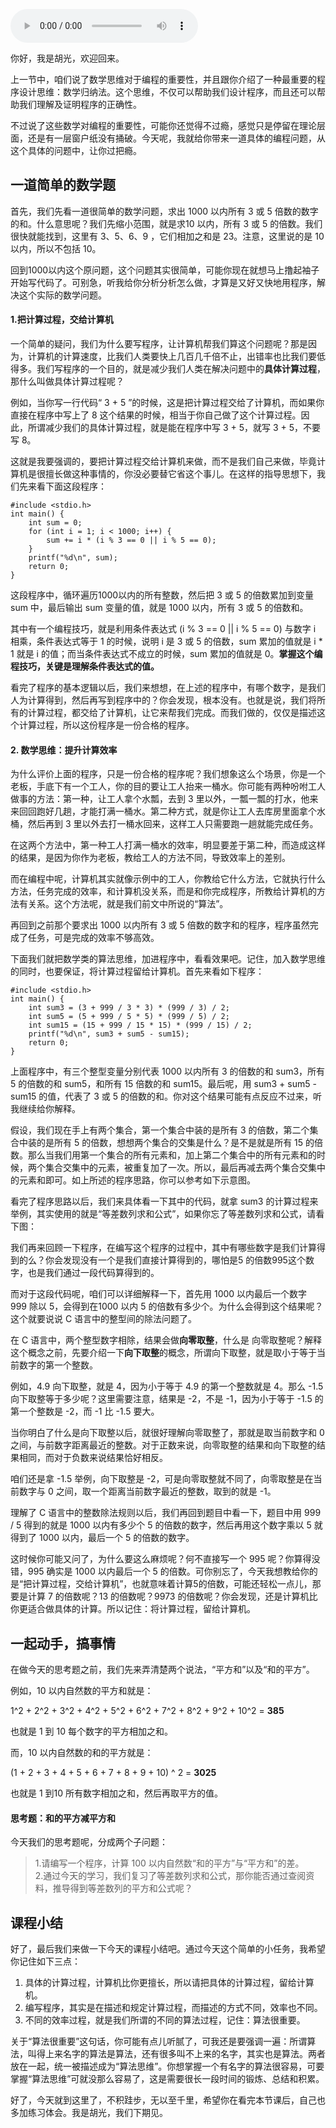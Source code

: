 <audio title="13 _ 程序设计原则：把计算过程交给计算机" src="https://static001.geekbang.org/resource/audio/d6/00/d64904c97ff6fd52433acc26f0121b00.mp3" controls="controls"></audio> 
<p>你好，我是胡光，欢迎回来。</p><p>上一节中，咱们说了数学思维对于编程的重要性，并且跟你介绍了一种最重要的程序设计思维：数学归纳法。这个思维，不仅可以帮助我们设计程序，而且还可以帮助我们理解及证明程序的正确性。</p><p>不过说了这些数学对编程的重要性，可能你还觉得不过瘾，感觉只是停留在理论层面，还是有一层窗户纸没有捅破。今天呢，我就给你带来一道具体的编程问题，从这个具体的问题中，让你过把瘾。</p><h2>一道简单的数学题</h2><p>首先，我们先看一道很简单的数学问题，求出 1000 以内所有 3 或 5 倍数的数字的和。什么意思呢？我们先缩小范围，就是求10 以内，所有 3 或 5 的倍数。我们很快就能找到，这里有 3、5、6、9 ，它们相加之和是 23。注意，这里说的是 10 以内，所以不包括 10。</p><p>回到1000以内这个原问题，这个问题其实很简单，可能你现在就想马上撸起袖子开始写代码了。可别急，听我给你分析分析怎么做，才算是又好又快地用程序，解决这个实际的数学问题。</p><h4>1.把计算过程，交给计算机</h4><p>一个简单的疑问，我们为什么要写程序，让计算机帮我们算这个问题呢？那是因为，计算机的计算速度，比我们人类要快上几百几千倍不止，出错率也比我们要低得多。我们写程序的一个目的，就是减少我们人类在解决问题中的<strong>具体计算过程</strong>，那什么叫做具体计算过程呢？</p><!-- [[[read_end]]] --><p>例如，当你写一行代码“ 3 + 5 ”的时候，这是把计算过程交给了计算机，而如果你直接在程序中写上了 8 这个结果的时候，相当于你自己做了这个计算过程。因此，所谓减少我们的具体计算过程，就是能在程序中写 3 + 5，就写 3 + 5，不要写 8。</p><p>这就是我要强调的，要把计算过程交给计算机来做，而不是我们自己来做，毕竟计算机是很擅长做这种事情的，你没必要替它省这个事儿。在这样的指导思想下，我们先来看下面这段程序：</p><pre><code>#include &lt;stdio.h&gt;
int main() {
    int sum = 0;
    for (int i = 1; i &lt; 1000; i++) {
        sum += i * (i % 3 == 0 || i % 5 == 0);  
    }
    printf(&quot;%d\n&quot;, sum);
    return 0;
}
</code></pre><p>这段程序中，循环遍历1000以内的所有整数，然后把 3 或 5 的倍数累加到变量 sum 中，最后输出 sum 变量的值，就是 1000 以内，所有 3 或 5 的倍数和。</p><p>其中有一个编程技巧，就是利用条件表达式 (i % 3 == 0 || i % 5 == 0) 与数字 i 相乘，条件表达式等于 1 的时候，说明 i 是 3 或 5 的倍数，sum 累加的值就是 i * 1 就是 i 的值；而当条件表达式不成立的时候，sum 累加的值就是 0。<strong>掌握这个编程技巧，关键是理解条件表达式的值。</strong></p><p>看完了程序的基本逻辑以后，我们来想想，在上述的程序中，有哪个数字，是我们人为计算得到，然后再写到程序中的？你会发现，根本没有。也就是说，我们将所有的计算过程，都交给了计算机，让它来帮我们完成。而我们做的，仅仅是描述这个计算过程，所以这份程序是一份合格的程序。</p><h4>2. 数学思维：提升计算效率</h4><p>为什么评价上面的程序，只是一份合格的程序呢？我们想象这么个场景，你是一个老板，手底下有一个工人，你的目的要让工人抬来一桶水。你可能有两种吩咐工人做事的方法：第一种，让工人拿个水瓢，去到 3 里以外，一瓢一瓢的打水，他来来回回跑好几趟，才能打满一桶水。第二种方式，就是你让工人去库房里面拿个水桶，然后再到 3 里以外去打一桶水回来，这样工人只需要跑一趟就能完成任务。</p><p>在这两个方法中，第一种工人打满一桶水的效率，明显要差于第二种，而造成这样的结果，是因为你作为老板，教给工人的方法不同，导致效率上的差别。</p><p>而在编程中呢，计算机其实就像示例中的工人，你教给它什么方法，它就执行什么方法，任务完成的效率，和计算机没关系，而是和你完成程序，所教给计算机的方法有关系。这个方法呢，就是我们前文中所说的“算法”。</p><p>再回到之前那个要求出 1000 以内所有 3 或 5 倍数的数字和的程序，程序虽然完成了任务，可是完成的效率不够高效。</p><p>下面我们就把数学类的算法思维，加进程序中，看看效果吧。记住，加入数学思维的同时，也要保证，将计算过程留给计算机。首先来看如下程序：</p><pre><code>#include &lt;stdio.h&gt;
int main() {
    int sum3 = (3 + 999 / 3 * 3) * (999 / 3) / 2;
    int sum5 = (5 + 999 / 5 * 5) * (999 / 5) / 2;
    int sum15 = (15 + 999 / 15 * 15) * (999 / 15) / 2;
    printf(&quot;%d\n&quot;, sum3 + sum5 - sum15);
    return 0;
}
</code></pre><p>上面程序中，有三个整型变量分别代表 1000 以内所有 3 的倍数的和 sum3，所有 5 的倍数的和 sum5，和所有 15 倍数的和 sum15。最后呢，用 sum3 + sum5 - sum15 的值，代表了 3 或 5 的倍数的和。你对这个结果可能有点反应不过来，听我继续给你解释。</p><p>假设，我们现在手上有两个集合，第一个集合中装的是所有 3 的倍数，第二个集合中装的是所有 5 的倍数，想想两个集合的交集是什么？是不是就是所有 15 的倍数。那么当我们用第一个集合的所有元素和，加上第二个集合中的所有元素和的时候，两个集合交集中的元素，被重复加了一次。所以，最后再减去两个集合交集中的元素和即可。如上所述的程序思路，你可以参考如下示意图。<br>
<img src="https://static001.geekbang.org/resource/image/11/4f/11df28dd9816e329c693e370e5596e4f.jpg" alt="" title="图1:问题的集合表示"></p><p>看完了程序思路以后，我们来具体看一下其中的代码，就拿 sum3 的计算过程来举例，其实使用的就是“等差数列求和公式”，如果你忘了等差数列求和公式，请看下图：<br>
<img src="https://static001.geekbang.org/resource/image/2a/96/2adc14943c92dc45db6cd7a4273f3096.jpg" alt="" title="图2： 等差数列求和公式"></p><p>我们再来回顾一下程序，在编写这个程序的过程中，其中有哪些数字是我们计算得到的么？你会发现没有一个是我们直接计算得到的，哪怕是5 的倍数995这个数字，也是我们通过一段代码算得到的。</p><p>而对于这段代码呢，咱们可以详细解释一下，首先用 1000 以内最后一个数字 999 除以 5，会得到在1000 以内 5 的倍数有多少个。为什么会得到这个结果呢？这个就要说说 C 语言中的整型间的除法问题了。</p><p>在 C 语言中，两个整型数字相除，结果会做<strong>向零取整</strong>，什么是 向零取整呢？解释这个概念之前，先要介绍一下<strong>向下取整</strong>的概念，所谓向下取整，就是取小于等于当前数字的第一个整数。</p><p>例如，4.9 向下取整，就是 4，因为小于等于 4.9 的第一个整数就是 4。那么 -1.5 向下取整等于多少呢？这里需要注意，结果是 -2，不是 -1，因为小于等于 -1.5 的第一个整数是 -2，而 -1 比 -1.5 要大。</p><p>当你明白了什么是向下取整以后，就很好理解向零取整了，那就是取当前数字和 0 之间，与前数字距离最近的整数。对于正数来说，向零取整的结果和向下取整的结果相同，而对于负数来说结果恰好相反。</p><p>咱们还是拿 -1.5 举例，向下取整是 -2，可是向零取整就不同了，向零取整是在当前数字与 0 之间，取一个距离当前数字最近的整数，取到的就是 -1。<br>
<img src="https://static001.geekbang.org/resource/image/2d/5d/2d0ed3409b33a106e38b10e2827a405d.jpg" alt="" title="图3： 向下取整与向零取整"></p><p>理解了 C 语言中的整数除法规则以后，我们再回到题目中看一下，题目中用 999 / 5 得到的就是 1000 以内有多少个 5 的倍数的数字，然后再用这个数字乘以 5 就得到了 1000 以内，最后一个 5 的倍数的数字。</p><p>这时候你可能又问了，为什么要这么麻烦呢？何不直接写一个 995 呢？你算得没错，995 确实是 1000 以内最后一个 5 的倍数。可你别忘了，今天我想教给你的是“把计算过程，交给计算机”，也就意味着计算5的倍数，可能还轻松一点儿，那要是计算 7 的倍数呢？13 的倍数呢？9973 的倍数呢？你会发现，还是计算机比你更适合做具体的计算。所以记住：将计算过程，留给计算机。</p><h2>一起动手，搞事情</h2><p>在做今天的思考题之前，我们先来弄清楚两个说法，“平方和”以及“和的平方”。</p><p>例如，10 以内自然数的平方和就是：</p><p>1^2 + 2^2 + 3^2 + 4^2 + 5^2 + 6^2 + 7^2 + 8^2 + 9^2 + 10^2 = <strong>385</strong></p><p>也就是 1 到 10 每个数字的平方相加之和。</p><p>而，10 以内自然数的和的平方就是：</p><p>(1 + 2 + 3 + 4 + 5 + 6 + 7 + 8 + 9 + 10) ^ 2 = <strong>3025</strong></p><p>也就是 1 到10 所有数字相加之和，然后再取平方的值。</p><h4>思考题：和的平方减平方和</h4><p>今天我们的思考题呢，分成两个子问题：</p><blockquote>
<p>1.请编写一个程序，计算 100 以内自然数“和的平方”与“平方和”的差。<br>
2.通过今天的学习，我们复习了等差数列求和公式，那你能否通过查阅资料，推导得到等差数列的平方和公式呢？</p>
</blockquote><h2>课程小结</h2><p>好了，最后我们来做一下今天的课程小结吧。通过今天这个简单的小任务，我希望你记住如下三点：</p><ol>
<li>具体的计算过程，计算机比你更擅长，所以请把具体的计算过程，留给计算机。</li>
<li>编写程序，其实是在描述和规定计算过程，而描述的方式不同，效率也不同。</li>
<li>不同的效率过程，就是我们所谓的不同的算法过程，记住：算法很重要。</li>
</ol><p>关于“算法很重要”这句话，你可能有点儿听腻了，可我还是要强调一遍：所谓算法，叫得上来名字的算法是算法，还有很多叫不上来的名字，其实也是算法。两者放在一起，统一被描述成为“算法思维”。你想掌握一个有名字的算法很容易，可要掌握“算法思维”可就没那么容易了，这是需要很长一段时间的锻炼、总结和积累。</p><p>好了，今天就到这里了，不积跬步，无以至千里，希望你在看完本节课后，自己也多加练习体会。我是胡光，我们下期见。</p>